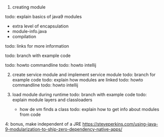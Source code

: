 1. creating module

todo: explain basics of java9 modules
- extra level of encapsulation
- module-info.java
- compilation

todo: links for more information

todo: branch with example code

todo: howto commandline
todo: howto intellij

2. create service module and implement service module
todo: branch for example code
todo: explain how modules are linked
todo: howto commandline
todo: howto intellij

3. load module during runtime
todo: branch with example code
todo: explain module layers and classloaders
    - how de vm finds a class
todo: explain how to get info about modules from code



4: bonus, make independent of a JRE
https://steveperkins.com/using-java-9-modularization-to-ship-zero-dependency-native-apps/

